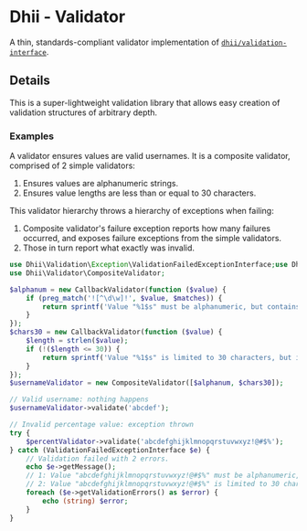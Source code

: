 # Dhii - Validator
A thin, standards-compliant validator implementation of [`dhii/validation-interface`][].

## Details
This is a super-lightweight validation library that allows easy creation
of validation structures of arbitrary depth.

### Examples
A validator ensures values are valid usernames.
It is a composite validator, comprised of 2 simple validators:

1. Ensures values are alphanumeric strings.
2. Ensures value lengths are less than or equal to 30 characters.

This validator hierarchy throws a hierarchy of exceptions when failing:

1. Composite validator's failure exception reports how many failures occurred, and exposes failure exceptions from
the simple validators.
2. Those in turn report what exactly was invalid.

```php
use Dhii\Validation\Exception\ValidationFailedExceptionInterface;use Dhii\Validator\CallbackValidator;
use Dhii\Validator\CompositeValidator;

$alphanum = new CallbackValidator(function ($value) {
    if (preg_match('![^\d\w]!', $value, $matches)) {
        return sprintf('Value "%1$s" must be alphanumeric, but contains char "%2$s"', $value, $matches[0][0]);
    }
});
$chars30 = new CallbackValidator(function ($value) {
    $length = strlen($value);
    if (!($length <= 30)) {
        return sprintf('Value "%1$s" is limited to 30 characters, but is %2$d characters long', $value, $length);
    }
});
$usernameValidator = new CompositeValidator([$alphanum, $chars30]);

// Valid username: nothing happens
$usernameValidator->validate('abcdef');

// Invalid percentage value: exception thrown
try {
    $percentValidator->validate('abcdefghijklmnopqrstuvwxyz!@#$%');
} catch (ValidationFailedExceptionInterface $e) {
    // Validation failed with 2 errors.
    echo $e->getMessage();
    // 1: Value "abcdefghijklmnopqrstuvwxyz!@#$%" must be alphanumeric, but contains char "!"
    // 2: Value "abcdefghijklmnopqrstuvwxyz!@#$%" is limited to 30 characters, but is 31 characters long
    foreach ($e->getValidationErrors() as $error) {
        echo (string) $error;
    }
}
```

[`dhii/validation-interface`]: https://github.com/Dhii/validation-interface
